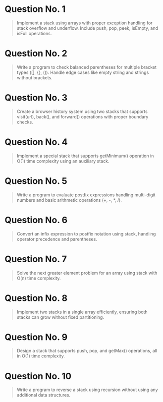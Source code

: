 # Question No. 1
> Implement a stack using arrays with proper exception handling for stack overflow and underflow. Include push, pop, peek, isEmpty, and isFull operations.

# Question No. 2
> Write a program to check balanced parentheses for multiple bracket types ([], {}, ()). Handle edge cases like empty string and strings without brackets.

# Question No. 3
> Create a browser history system using two stacks that supports visit(url), back(), and forward() operations with proper boundary checks.

# Question No. 4
> Implement a special stack that supports getMinimum() operation in O(1) time complexity using an auxiliary stack.

# Question No. 5
> Write a program to evaluate postfix expressions handling multi-digit numbers and basic arithmetic operations (+, -, *, /).

# Question No. 6
> Convert an infix expression to postfix notation using stack, handling operator precedence and parentheses.

# Question No. 7
> Solve the next greater element problem for an array using stack with O(n) time complexity.

# Question No. 8
> Implement two stacks in a single array efficiently, ensuring both stacks can grow without fixed partitioning.

# Question No. 9
> Design a stack that supports push, pop, and getMax() operations, all in O(1) time complexity.

# Question No. 10
> Write a program to reverse a stack using recursion without using any additional data structures.
